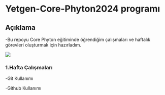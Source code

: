 # Yetgen-Core-Phyton2024 programı

## Açıklama
-Bu repoyu Core Phyton eğitiminde öğrendiğim çalışmaları ve haftalık görevleri oluşturmak için hazırladım.

<img src ="https://yetkingencler.com/wp-content/uploads/2021/07/YetGenLogo.png">

### 1.Hafta Çalışmaları
-Git Kullanımı

-Github Kullanımı
